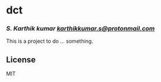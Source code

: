# dct
### _S. Karthik kumar <karthikkumar.s@protonmail.com>_

This is a project to do ... something.

## License

MIT


